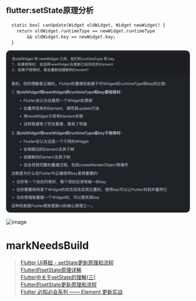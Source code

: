 ##  flutter:setState原理分析

```
  static bool canUpdate(Widget oldWidget, Widget newWidget) {
    return oldWidget.runtimeType == newWidget.runtimeType
        && oldWidget.key == newWidget.key;
  }
```
![image](https://github.com/shaoting0730/Flutter_learn_demo/blob/master/runtimeType%26key.png) <br/>

![image](https://github.com/shaoting0730/Flutter_learn_demo/blob/master/setState.png) <br/>
# markNeedsBuild

> [Flutter UI基础 - setState更新原理和流程]( https://blog.csdn.net/shanghaibao123/article/details/107495184 ) <br/>
> [Flutter的setState原理详解]( https://blog.csdn.net/xiatiandefeiyu/article/details/105489103 ) <br/>
> [Flutter中关于setState的理解(三)]( https://www.jianshu.com/p/24018d234210 ) <br/> 
> [Flutter的setState更新原理和流程](https://zhuanlan.zhihu.com/p/271803637 ) <br/>
> [ Flutter 必知必会系列 —— Element 更新实战 ]( https://juejin.cn/post/7058539230288412679 ) <br/>




